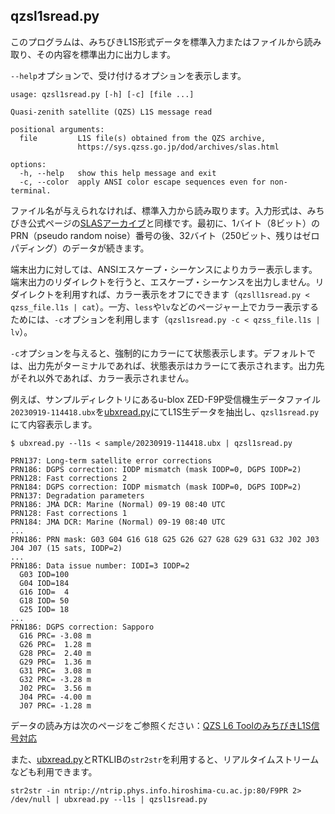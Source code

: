 ## qzsl1sread.py

このプログラムは、みちびきL1S形式データを標準入力またはファイルから読み取り、その内容を標準出力に出力します。

``--help``オプションで、受け付けるオプションを表示します。

```
usage: qzsl1sread.py [-h] [-c] [file ...]

Quasi-zenith satellite (QZS) L1S message read

positional arguments:
  file         L1S file(s) obtained from the QZS archive,
               https://sys.qzss.go.jp/dod/archives/slas.html

options:
  -h, --help   show this help message and exit
  -c, --color  apply ANSI color escape sequences even for non-terminal.
  ```

ファイル名が与えられなければ、標準入力から読み取ります。入力形式は、みちびき公式ページの[SLASアーカイブ](https://sys.qzss.go.jp/dod/en/archives/slas.html)と同様です。最初に、1バイト（8ビット）のPRN（pseudo random noise）番号の後、32バイト（250ビット、残りはゼロパディング）のデータが続きます。

端末出力に対しては、ANSIエスケープ・シーケンスによりカラー表示します。端末出力のリダイレクトを行うと、エスケープ・シーケンスを出力しません。リダイレクトを利用すれば、カラー表示をオフにできます（``qzsll1sread.py < qzss_file.l1s | cat``）。一方、``less``や``lv``などのページャー上でカラー表示するためには、``-c``オプションを利用します（``qzsl1sread.py -c < qzss_file.l1s | lv``）。

``-c``オプションを与えると、強制的にカラーにて状態表示します。デフォルトでは、出力先がターミナルであれば、状態表示はカラーにて表示されます。出力先がそれ以外であれば、カラー表示されません。

例えば、サンプルディレクトリにあるu-blox ZED-F9P受信機生データファイル``20230919-114418.ubx``を[ubxread.py](ubxread.md)にてL1S生データを抽出し、``qzsl1sread.py``にて内容表示します。

```
$ ubxread.py --l1s < sample/20230919-114418.ubx | qzsl1sread.py

PRN137: Long-term satellite error corrections
PRN186: DGPS correction: IODP mismatch (mask IODP=0, DGPS IODP=2)
PRN128: Fast corrections 2
PRN184: DGPS correction: IODP mismatch (mask IODP=0, DGPS IODP=2)
PRN137: Degradation parameters
PRN186: JMA DCR: Marine (Normal) 09-19 08:40 UTC
PRN128: Fast corrections 1
PRN184: JMA DCR: Marine (Normal) 09-19 08:40 UTC
...
PRN186: PRN mask: G03 G04 G16 G18 G25 G26 G27 G28 G29 G31 G32 J02 J03 J04 J07 (15 sats, IODP=2)
...
PRN186: Data issue number: IODI=3 IODP=2
  G03 IOD=100
  G04 IOD=184
  G16 IOD=  4
  G18 IOD= 50
  G25 IOD= 18
...
PRN186: DGPS correction: Sapporo
  G16 PRC= -3.08 m
  G26 PRC=  1.28 m
  G28 PRC=  2.40 m
  G29 PRC=  1.36 m
  G31 PRC=  3.08 m
  G32 PRC= -3.28 m
  J02 PRC=  3.56 m
  J04 PRC= -4.00 m
  J07 PRC= -1.28 m
```

データの読み方は次のページをご参照ください：[QZS L6 ToolのみちびきL1S信号対応](https://s-taka.org/qzsl6tool-20231111upd/)

また、[ubxread.py](ubxread.md)とRTKLIBの``str2str``を利用すると、リアルタイムストリームなども利用できます。
```
str2str -in ntrip://ntrip.phys.info.hiroshima-cu.ac.jp:80/F9PR 2> /dev/null | ubxread.py --l1s | qzsl1sread.py
```
